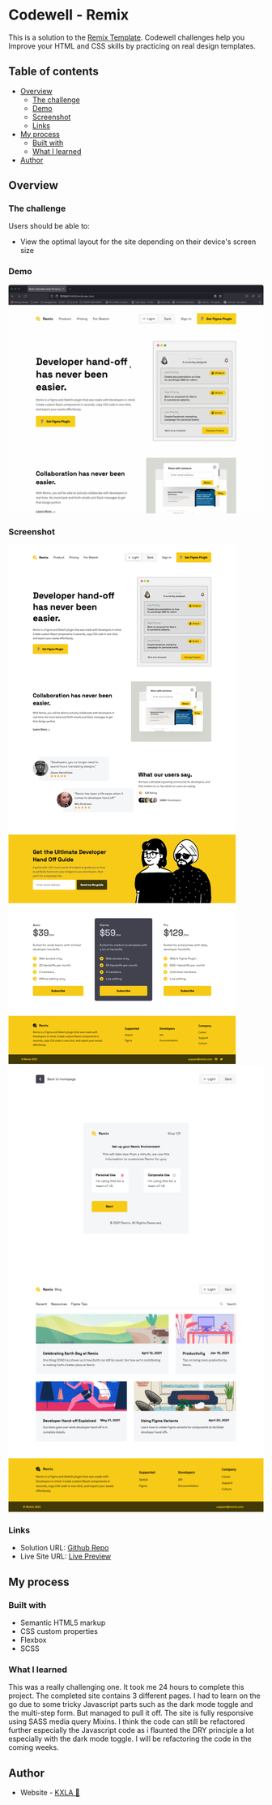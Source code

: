 # Codewell - Remix 

This is a solution to the [Remix Template](https://www.codewell.cc/challenges/remix-template--609f74e13167fa10b79b7b9b). Codewell challenges help you Improve your HTML and CSS skills by practicing on real design templates.

## Table of contents

- [Overview](#overview)
  - [The challenge](#the-challenge)
  - [Demo](#demo)
  - [Screenshot](#screenshot)
  - [Links](#links)
- [My process](#my-process)
  - [Built with](#built-with)
  - [What I learned](#what-i-learned)
- [Author](#author)


## Overview

### The challenge

Users should be able to:

- View the optimal layout for the site depending on their device's screen size

### Demo

![](Assets/DEMO.gif)


### Screenshot

![](Assets/Screenshot-01.png)
![](Assets/Screenshot-02.png)
![](Assets/Screenshot-03.png)



### Links

- Solution URL: [Github Repo](https://github.com/KXLAA/CW-08-Remix)
- Live Site URL: [Live Preview](https://kxlaa.github.io/CW-08-Remix/)


## My process

### Built with

- Semantic HTML5 markup
- CSS custom properties
- Flexbox
- SCSS


### What I learned
This was a really challenging one. It took me 24 hours to complete this project. The completed site contains 3 different pages.  I had to learn on the go due to some tricky Javascript parts such as the dark mode toggle and the multi-step form. But  managed to pull it off. The site is fully responsive using SASS media query Mixins. I think the code can still be refactored further especially the Javascript code as i flaunted the DRY principle a lot especially with the dark mode toggle. I will be refactoring the code in the coming weeks.



## Author
- Website - [KXLA 🤙](https://github.com/KXLAA)

